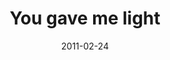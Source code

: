 ---
layout: base.njk
title : 'You gave me light' 
view_title : 'You gave me light' 
year : '2011' 
date : '2011-02-24' 
img_file : '/drawing/yougavemelight.png' 
html_file : 'yougavemelight' 
next_html : 'ihavebeendoingnothingforsolongithinkiamnearlyfinished.html' 
year_order : '10' 
permalink : "title/{{html_file}}.html"
---